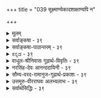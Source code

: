 +++
title = "039 सूक्ष्माण्येकादशाक्षाण्यपि न"

+++
<details><summary>मूलम्</summary>

सूक्ष्माण्येकादशाक्षाण्यपि न यदि कथं देहतो निष्क्रमादिश्चित्ताणुत्वे तु सर्वेन्द्रियसमुदयने धीक्रमोऽप्यस्तु मानम् ।  
वृत्त्याऽक्ष्यादेर्दवीयः प्रमितिजनकता वृत्तिराप्यायनार्थैः भूतैर्जातः प्रसर्पः श्रुतिमितमपि चानन्त्यमेषां स्वकार्यैः ॥ ३९ ॥
</details>

<details><summary>सर्वाङ्कषा - ३९</summary>

। 

इन्द्रियेषु वक्तव्यान् विशेषानाह - सूक्ष्माणीत्यादिना । एषामाहङ्कारिकत्वकथनेनैवानित्यत्वं सिद्धमेव । परिमाणजिज्ञासायाम् 'अणवश्च' (ब्र.सू. 2-4-6 ) इत्यादिसूत्रसिद्धत्वात् एकादशाक्षाण्यपि **सूक्ष्माणि** = एकादशेन्द्रियाण्यपि अणुपरिमाणानि । सिद्धान्ते परमाणूनामप्यनित्यत्वमवगन्तव्यम् । न **यदि** = सूक्ष्मत्वं यदि न स्यात्, तर्हि, देहतः निष्क्रमादिः कथम् **?** = शरीरात् जीवस्य उत्क्रमणसमये इन्द्रियाणामपि निष्क्रान्तिः कथं भवेत् ? यदीन्द्रियाणाम् अणुत्वं न स्यात्, तर्हि मध्यमपरिमाणवत्त्वम्, विभुत्वं वा वक्तव्यम् । विभुत्वे निष्क्रान्तिर्न स्यात् । मध्यमपरिणामत्वे सूत्रविरोधः । 'निष्क्रमादि' इत्यत्र आदिपदेन देहान्तरप्रवेशादिकमुच्यते । जीवेन साकमिन्द्रियाणां निष्क्रमणम् 'तमुत्क्रामन्तं प्राणोऽनूत्क्रामति प्राणमनूत्क्रामन्तं सर्वे प्राणा अनूत्क्रामन्ति' (बृ.6-4-2) 'शरीरं यदवाप्नोति यच्चाप्युत्क्रामतीश्वरः । गृहीत्वैतानि संयाति वायुर्गन्धानिवाशयात्' (गी. 15-8) इत्यादौ दृश्यते । प्रथमस्य प्राणशब्दस्य मुख्यप्राणः, द्वितीयस्येन्द्रियाणि चार्थः । चित्ताणुत्वे **तु** = मनसः अणुत्वविषये तु **सर्वेन्द्रियसमुदयने** = दीर्घशष्कुलीभक्षणादौ सर्वेषामपीन्द्रियाणां विषयसंबन्धे सत्यपि **धीक्रमोऽपि** = बुद्धेः क्रमेणोत्पत्तिरपि **मानम्** = प्रमाणम् अस्तु । 'युगपद्ज्ञानानुत्पत्तिर्मनसो लिङ्गम् ' ( न्या. सू. 1-1-16) इति गौतमसूत्रम् । जीवेन सहोत्क्रान्त्या मनसः अणुत्वं सिद्धमेव; अतः ‘वीक्रमोऽपि” इति अपिशब्दनिर्देशः । चित्तसंज्ञकस्यातिरिक्तान्तःकरणस्य पूर्वमेव (श्लो. 37 ) निरासात् मनसि चित्तशब्दप्रयोगः । इन्द्रियाणाम् अणुत्वे शरीर एवावस्थानात्, बहिर्गमनाद्यसंभवात् दूरस्थानां वस्तूनां कथं ग्रहणमित्यत्राह - वृत्त्येत्यादि । **अध्यादेः** = चक्षुरादीन्द्रियस्य **वृत्त्या** = व्यापारविशेषेण दवीयः प्रमिति- **जनकता** =दूरस्थवस्तुविषयकप्रमात्मकज्ञानजनकत्वं संगच्छते । वृर्त्तिर्नाम का? इत्यत्र - आप्यायनार्थैः भूतैः जातः प्रसर्पः वृत्तिः इत्युच्यते । इन्द्रियाणामणुत्वेऽपि श्रोत्रादीन्द्रियाणाम् आकाशप्रभृतीनि पञ्च भूतानि यथाक्रमम् आप्यायकानि इत्युच्यन्ते । आप्यायनं नाम तत्तदिन्द्रियैः तत्तत्कार्यजनने सहकारः, उपोद्बलनम्, पूरणं वा । एवञ्च इन्द्रियाणामणुत्वेऽपि तत्तत्सहकारिभूततेजः प्रभृतिभूतस्य प्रसरणवशात् चक्षुरादिकं दूरस्थमपि 



[[82]]

गृह्णाति । अतः नानुपपत्तिः। ननु इन्द्रियाणि प्रकृत्य 'सर्व एवानन्ताः' (बृ. 3-5-13 ) इति श्रुतिदर्शनात् कथंम् इन्द्रियाणामणुत्वमित्यत्राह - श्रुतीत्यादि । **श्रुतिमितम्** = उक्तश्रुतिप्रतिपादितमपि एषाम् **आनन्त्यम्** = अनन्तता **स्वकार्यैः** =तत्तदिन्द्रियकार्यैः मन्तव्यम् । विभुत्वे दोषस्योक्तत्वात्, इन्द्रियाणामसंख्यकार्यकारित्वात्, तत्प्रभावदृष्ट्या ‘अनन्ताः’ इत्युक्तम् । 'अणवश्च' इति सूत्रे 'यो हैताननन्तानुपास्तेऽनन्तं स लोकं जयति' (बृ. 3- 5-13) इत्यनन्तत्वस्योपासनार्थत्वश्रवणात् न तत् पारमार्थिकमिति भाषितत्वादेवमुक्तम् । ननु उपासनार्थत्वमात्रात् कथं तस्य पारमार्थिकत्वाभावः? सताप्युपासनसंभवात्, अन्यथा उपास्यत्वात् ब्रह्मणोऽप्यसत्त्वप्रसङ्गादिति चेत् सत्यम् । परन्तु 'स यो हैतानन्तवत उपास्तेऽन्तवन्तं स लोकं जयति अथ यो हैताननन्तानुपास्तेऽनन्तं स लोकं जयति' (बृ. 3-5-13) इत्यभिधानात् प्राणानामन्तवत्त्वेनोपासनेऽन्तुवल्लोकप्राप्तेः, अनन्तत्वेनोपासनेऽनन्तलोकप्राप्तेश्चाभिधानात्, धर्मद्वयस्य परस्परविरुद्धस्यैकत्रासंभवात्, नानया तत्स्वरूपनिर्णयसंभवः । किन्तु प्रकरणान्तरगतेन ‘तमुत्क्रामन्तम्' इत्यादिनैव । धर्मद्वयकथनं तूपासनार्थम् ॥ 

ननु श्रुतिर्वा कथं परस्परविरुद्धधर्मद्वयमेकस्मिन्नुपास्यं वदेदिति चेत्, अत एवात्रान्तवत्त्वमनन्तत्वं च न स्वरूपगतो धर्मः, किन्तु तेषां कार्यतारतम्यप्रयुक्तो धर्म इत्याहुर्भाष्यकाराः । दृश्यते किल लोके इन्द्रियशक्तितारतम्यं जनेषु । अतो धर्मद्वयमपि पुरुषभेदकृतादुपासनादुपपद्यत इति न कश्चन विरोधः । न चेन्द्रियाणां कार्यतारतम्यप्रयोजकं शक्तितारतम्यं तत्तज्जीवकर्मतारतम्याधीनमिति, अन्तवत्त्वेनानन्तत्वेन वोपासनया किं साधनीयमिति वाच्यम्; एतादृशोपासनानां पूर्वकर्मप्रायश्चित्तरूपत्वात् । न च कर्मफलस्यावश्यभोक्तव्यत्वश्रवणात्, एतादृशोपासनं किं कुर्यादिति वाच्यम्; तर्हि प्रायश्चित्तशास्त्रादीनाम्, आयुष्यहोमादीनाञ्चानर्थक्यप्रसङ्गात् । न च परमहितरूपं वेदाख्यं शास्त्रं कथमेतादृशसांसारिकफलोपायानुपदिशतीति वाच्यम्, परमहितरूपतयैवैषामुपदेशात् । नानाविधाधिकारिभिः व्याप्तेऽस्मिन् जगति तत्तदनुगुणपुरुषार्थसाधनमार्गाणामप्यवश्योपदेश्यत्वात् विश्ववाङ्मयेन वेदेन । श्येनादिकमप्यधिकारिविशेषे आवश्यकमित्यादेः वेदार्थसंग्रहे प्रदर्शनात् । ' त्रैगुण्यविषया वेदाः' (गी. 2-45) इति भगवद्वचनाच्च । अधिकं तु तत्तत्प्रकरणे । अतः एकादशेन्द्रियाण्यप्यणुपरिमाणानि ॥ ३९ ॥
</details>


<details><summary>सर्वाङ्कषा-पाठान्तरम् - ३९</summary>

इन्द्रियेषु वक्तव्यान्‌ विशेषानाह - सृक्ष्माणीत्यादिना । एषामाहङ्कारिकत्वकथनेनैवानित्यत्वं सिद्ध- मेव । परिमाणजिज्ञासायाम्‌ 'अणवश्च' (ब्र.सू.२-४-६) इत्यादिसूत्रसिद्धत्वात्‌ एकादशाक्षाण्यपि सूक्ष्माणि = एकादशेन्द्रियाण्यपि अणुपरिमाणानि । सिद्धान्ते परमाणूनामप्यनित्यत्वमवगन्तव्यम्‌ । न यदि = सूक्ष्मत्वं यदि न स्यात्‌, तर्हि, देहतः निष्क्रमादिः कथम्‌? = शरीरात्‌ जीवस्य उत्क्रमणसमये इन्द्रियाणामपि निष्क्रान्तः कथं भवेत्‌? यदीन्द्रियाणाम्‌ अणुत्वं न स्यात्‌, तर्हि मध्यमपरिमाणकत्त्वम्‌, विभुत्वं वा वक्तव्यम्‌ । विभुत्वे निष्क्रान्तिर्न स्यात्‌ । मध्यमपरिणामत्वे सूत्रविरोधः । 'निष्क्रमादि' इत्यत्र आदिपदेन देहान्तरप्रवेशादिकमुच्यते । जीवेन साकमिन्द्रियाणां निष्क्रमणम्‌ 'तमुत्क्रामन्तं प्राणोऽनूत्क्रामति प्राणमनूत्क्रामन्तं सर्वे प्राणा अनूत्क्रामन्ति' (बृ.६-४-२) 'शरीरं यदवाप्नोति यच्चाप्युत्क्रामतीश्वरः । गृहीत्वैतानि संयाति वायुर्गन्धानिवाशयात्‌ (गी.१५-८) इत्यादौ दृश्यते । प्रथमस्य प्राणशब्दस्य मुख्यप्राणः, द्वितीयस्येन्द्रियाणि चार्थः । चित्ताणुत्वे तु = मनसः अणुत्वविषये तु सर्वेन्द्रियसमुदयने = दीर्घशष्कुलीमक्षणादौ सर्वेषामपीन्द्रियाणां विषयसंबन्धे सत्यपि धीक्रमोऽपि = बुद्धेः क्रमेणोत्पत्तिरपि मानम्‌ = प्रमाणम्‌ अस्तु । 'युगपद्ज्ञानानुत्पत्तिर्मनसो लिङ्गम्‌' (न्या.सू.१-१-१६) इति गौतमसूत्रम्‌ । जीवेन सहोत्क्रान्त्या मनसः अणुत्वं सिद्धमेव; अतः 'धीक्रमोऽपि' इति अपिशब्दनिर्देशः । चित्तसंज्ञकस्यातिरिक्तान्तःकरणस्य पूर्वमेव (श्लो.३७) निरासात्‌ मनसि चित्तशब्दप्रयोगः । इन्द्रियाणाम्‌ अणुत्वे शरीर एवावस्थानात्‌, बहिर्गमनाद्यसंभवात्‌ दूरस्थानां वस्तूनां कथं ग्रहणमित्यत्राह - वृत्त्येत्यादि । अक्ष्यादेः = चक्षुरादीन्द्रियस्य वृत्त्या = व्यापारविशेषेण दवीयः प्रमितिजनकता = दूरस्थवस्तुविषयकप्रमात्मकज्ञानजनकत्वं संगच्छते । वृत्तिर्नाम का? इत्यत्र - आप्यायनार्थैः भूतैः जातः प्रसर्पः वृत्तिः इत्युच्यते । इन्द्रियाणामणुत्वेऽपि श्रोत्रादीन्द्रियाणाम् आकाशप्रभृतीनि पञ्च भूतानि यथाक्रमम्‌ आप्यायकानि इत्युच्यन्ते । आप्यायनं नाम तत्तदिन्द्रियैः तत्तत्कार्यजनने सहकारः, उपोद्बलनम्‌, पूरणं वा । एवञ्च इन्द्रियाणामणुत्वेऽपि तत्तत्सहकारिभूततेजःप्रभृतिभूतस्य प्रसरणवशात्‌ चक्षुरादिकं दूरस्थमपि गृह्णाति । अतः नानुपपत्तिः । ननु इन्द्रियाणि प्रकृत्य 'सर्व एवानन्ताः' (बृ. ३-५-१३) इति श्रुतिदर्शनात्‌ कथम्‌ इन्द्रियाणामणुत्वमित्यत्राह - श्रुतीत्यादि । श्रुतिमितम्‌ = उक्तश्रुतिप्रतिपादितमपि एषाम्‌ आनन्त्यम्‌ = अनन्तता स्वकार्यैः = तत्तदिन्द्रियकार्यैः मन्तव्यम्‌ । विभुत्वे दोषस्योक्तत्वात्‌, इन्द्रियाणामसंख्यकार्यकारित्वात्‌, तत्प्रभावदृष्ट्या 'अनन्ताः' इत्युक्तम्‌ । 'अणवश्च' इति सूत्रे 'यो हैताननन्तानुपास्तेऽनन्तं सः लोकं जयति' (बृ. ३-५-१३) इत्यनन्तत्वस्योपासनार्थत्वश्रवणात्‌ न तत्‌ पारमार्थिकमिति भाषितत्वादेवक्तम्‌ । ननु उपासनार्थत्वमात्रात्‌ कथं तस्य पारमार्थिकत्वाभावः? सताप्युपासनसंभवात्‌, अन्यथा उपास्यत्वात्‌ ब्रह्मणोऽप्यसत्त्वप्रसङ्गादिति चेत्‌ सत्यम्‌ । परन्तु 'स यो हैतानन्तवत उपास्तेऽन्तवन्तं स लोकं जयति अथ यो हैताननन्तानुपास्तेऽनन्तं स लोकं जयति' (बृ.३-५-१३) इत्यभिधानात्‌, प्राणानामन्तवत्त्वेनोपासनेऽन्तवल्लोकप्राप्तेः, अनन्तत्वेनोपसनेऽनन्तलोकप्राप्तेश्चाभिधानात्‌, धर्मद्वयस्य परस्परविरुद्धस्यैकत्रासंभवात्‌, नानया तत्स्वरूपनिर्णयसंभवः । किन्तु प्रकरणान्तरगतेन 'तमुत्क्रामन्तम्‌' इत्यादिनैव । धर्मद्वयकथनं तूपासनार्थम्‌ ॥   
ननु श्रुतिर्वा कथं परस्परविरुद्धधर्मद्वयमेकस्मिन्नुपास्यं वदेदिति चेत्‌, अत एवात्रान्तवत्त्वमनन्तत्वं च न स्वरूपगतो धर्मः, किन्तु तेषां कार्यतारतम्यप्रयुक्तो धर्म इत्याहुर्भाष्यकाराः । दृश्यते किल लोके इन्द्रियशक्तितारतम्यं जनेषु । अतो धर्मद्वयमपि पुरुषभेदकृतादुपासनादुपपद्यत इति न कश्चन विरोधः । न चेन्द्रियाणां कार्यतारतम्यप्रयोजकं शक्तितारतम्यं तत्तज्जीवकर्मतारतम्याधीनमिति, अन्तवत्त्वेनानन्तत्वेन वोपासनया किं साधनीयमिति वाच्यम्‌; एतादृशोपासनानां पूर्वकर्मप्रायश्चित्तरूपत्वात्‌ । न च कर्मफ़लस्यावश्यभोक्तव्यत्वश्रवणात्‌, एतादृशोपासनं किं कुर्यादिति वाच्यम्‌; तर्हि प्रायश्चित्तशास्त्रादीनाम्‌, आयुष्यहोमादीनाञ्चानर्थक्यप्रसङ्गात्‌ । न च परमहितरूपं वेदाख्यं शास्त्रं कथमेतादृशसांसारिकफलोपायानुपदिशतीति वाच्यम्‌, परमहितरूपतयैवैषामुपदेशात्‌ । नानाविधाधिकारिभिः व्याप्तेऽस्मिन्‌ जगति तत्तदनुगुणपुरुषार्थसाधनमार्गाणामप्यवश्योपदेश्यत्वात्‌ विश्ववाङ्मयेन वेदेन । श्येनादिकमप्यधिकारिविशेषे आवश्यकमित्यादेः वेदार्थसंग्रहे प्रदर्शनात्‌ । 'त्रैगुण्यविषया वेदाः' (गी.२-४५) इति भगवद्वचनाच्च । अधिकं तु तत्तत्प्रकरणे । अतः एकादशेन्द्रियाण्यप्यणुपरिमाणानि ॥ ३९ ॥
</details>


<details><summary>ಕನ್ನಡ - ३९</summary>

इन्द्रियगळ परिमाणवन्नु हेळुत्तारॆ . एकादशाक्षाण्यपि सूक्ष्माणि ११ इन्द्रियगळू अणुपरिमाणगळु. न यदि देहतः निम्ममादिः कथं ? इल्लदिद्दरॆ, मध्यमपरिमाण अथवा विभु परिमाणवुळ्ळद्दादरॆ मरण कालदल्लि ई शरीरदिन्द जीवात्मान जॊतॆयल्लि अवु हॊरडलु हेगॆ साध्य ?

मध्यमपरिमाणवादरॆ शरीरद जॊतॆयल्लि नाशवाग बेकागुत्तदॆ. विभुपरिमाणवादरॆ अवक्कॆ क्रियॆ इल्लवाद्दरिन्द हॊरडुवन्तॆये इल्ल . चित्ताणुत्ते तु सर्वॆयसमुदयने क्रमोऽ पि मानं अस्तु - मनस्सु अणु ऎन्नुवुदरल्लन्तु ऎल्ला इन्द्रियगळिगू

\-

श्लोक 40]

ऽ

वृत्ता कादेर्दवीयःप्रमितिजनकता वृत्तिराप्यायनार्थॆ भूतैर्जातः प्रसर्पः श्रुतिमितमपि चानमेषां स्वकार्यॆ

[ऎल्ल इन्द्रियगळू प्राप्य कारिगळे]

-40-

53

8

प्राप्य ग्राहियत्यादिमतमितरवत्पाप्तिरुक्त प्रकारा

वृत्तिं दृष्टर्न रु विरळपटनयादष्टु काचादिरच्छ- । विषयगळिगू सम्बन्धविद्दरू क्रमवागिये बुद्धि हुट्टुवुदू सह प्रमाणवागि आगलु शक्य.

चक्षुरादि ५ इन्द्रियगळिगू रूपादि आया विषयगळिगू ऒन्दे कालदल्लि सम्बन्धविद्दरू ऒन्दे समयदल्लि ऎल्लवू गृहीतवागदॆ क्रम वागिये गृहीतवागुत्तवॆ ऎम्बुदु अनुभव . मनस्सु अणुवागिरुवुद रिन्द ऒन्दे समयदल्लि ऎल्ला इन्द्रियगळॊन्दिगू सम्बन्धविल्लदिरुवुदे इदक्कॆ कारण . आद्दरिन्द मनस्सु अणु.

इन्द्रियगळु अणुवादरॆ अवु शरीरदिन्द बहळ दूरदल्लिरुव वस्तुगळन्नु ग्रहिसुव बगॆ एनु ? ऎन्दरॆ – नृत्या अक्षादेः दवीय 8 प्रमितिजनकता आया इन्द्रियगळु क्रियाविशेषदिन्द दूरदल्लिरुव वस्तुविषयकवागि यथावत्ताद ज्ञानवन्नु हुट्टिसलु शक्य. आप्याय नार्थॆ 8 भत्यॆ 8 जातः प्रसर्प : वृत्ति अवुगळिगॆ सहायकवागि

रुव आया भूतगळिन्द उण्टाद प्रसरणवे वृत्ति ऎनिसुत्तदॆ. एषां आनं श्रुतिमितमपि स्वकार्य

\-

ई इन्द्रियगळिगॆ 'सर्व एवाननाः ' इत्यादि श्रुतिगळिन्द तिळिदु बरुव विभुत्व आ इन्द्रियगळ कार्यद व्याप्ति अपारवागिरुवदरिन्द ऎन्दु तिळियुवुदु ॥३९ ॥
</details>


<details><summary>वाधूल-श्रीनिवासः गूढार्थ-विवृतिः - ३९</summary>

सूक्ष्माणीति । 'भूतैर्जातः प्रसर्पः' इत्यत्र भूतकर्तृके प्रसर्पे स्वरसतः प्रतीयमानेऽपि भूतप्रसर्पस्येन्द्रियवृत्तित्वशङ्कानौचित्यादाह - भूतैःसहेति । कारवविभक्तेरुपपदविभक्तिदौर्बस्यागत्, अध्याहारानौचित्याच्चान्यथा व्याचष्टे - चारैः पश्यन्तीतिवद्वेति । इन्द्रियाणामविभुवे भाष्यसम्मतिमाह - यथोक्तमिति । 'मनष्षष्ठानीन्द्रियाणि' इत्यागमानुसारेण ज्ञानेन्द्रियाणामेव जीवेन सह देहात् उत्क्रमणम्, देहान्तरप्राप्तिश्च; समष्टिसृष्टिश्च तेषामेव । सर्वे (कर्मे?)न्द्रियाणां तु तत्तच्छरीरेषु तत्तदुत्पत्तावुत्पत्तिः, तद्विनाशे विनाशश्चेति केचिद् वदन्ति, तान् प्रत्याह - अत्र सर्व इति ॥ ३९ ॥
</details>


<details><summary>नरसिंह-देवः आनन्ददायिनी - ३९</summary>

प्रसङ्गसंगतिं दर्शयति - यदेतेष्विति । इन्द्रियोत्पत्तीति - मनसोऽऽपीन्द्रियत्वादिति भावः । इदमुपलक्षणं - 'एतस्माज्जायते प्राणो मनस्सर्वेन्द्रियाणि च' इति विशेषवचनात् । प्रकृत्येकदेशेति - अहङ्कारस्य प्रकृत्येकदेशतया तत्परिणामस्या(णामनसो)प्येकदेशत्वनियमादिति भावः । विशिष्य दूषणानि वक्तुम(क्तुंतदुक्ता)नुमानान्यनुभाषते - यत्त्वित्यादिना । स्पर्शरहितद्रव्यत्वादित्युक्तौ आद्यक्षणवर्तिघटादौ व्यभिचारः; तद्वारणाय सर्वदेति । यत्किञ्चिद्राहित्यवति परमाणौ व्यभिचारवारणाय स्पर्शेति । गुणे व्यभिचारवारणाय द्रव्यत्वादिति । ज्ञानासमवायीति - परमण्वादौ व्यभिचारवारणाय ज्ञानेति । असिद्धिशङ्कावारणाय संयोगेति । विषयव्यभिचारवारणाय असमवायीति । नित्यत्वं च परमाणौद्रव्यानारम्भकद्रव्यत्वं च घटादौ; नित्यत्वे सति द्रव्यानारम्भकत्वं च जात्यादौ व्यभिचारीति विशेषणानि । आदिशब्देन सर्वदा विशेषगुणशून्यद्रव्यत्वादिकं(विवक्षितम्) द्रष्टव्यम् । सर्वेषामनुमानानामात्मनि व्यभिचार इत्याह - तदेतत्सर्वमिति । द्वितीयस्य स्वरूपासिद्धिरपीत्याह - ज्ञानेति । तत्र हेतुमाह -ज्ञाननित्यत्वस्येति । तृतीयस्यापि विशेषणासिद्ध्या स्वरूपासिद्धिमाह - नित्यत्वे सतीति । तच्चास्माकमिति - तथा च तत्र व्यभिचार इति भावः । आदिशब्दोपात्तमनुमानमनुवदति - यदपीति । सर्वदेति - आद्यक्षणे व्यभिचारवारणाय सर्वदेति । असिद्धत्ववारणाय - विशेषेति । गुणादौ व्यभिचारवारणाय द्रव्यत्वादितीति विशेषणप्रयोजनं द्रष्टव्यम् । दूरस्थेति - अविभुत्वे संबन्धाभावात् स्मरणं न स्यादिति तर्कबाध इति भावः । यद्यपि शाब्दानुमित्यादिवत् संबन्धो नापेक्ष्यः; तथाऽप्यभ्युपगम्याप्याह - (नेति) अनभवेति । तदेवाह - अन्यदपीति । अणुत्वपक्षेऽपि आत्मनोऽण्यणुत्वात् तद्गतानुभवसंस्कारयोरपि देशान्तरस्थेन संबन्धाभावात्तत्संबन्धानुपपत्तेः पूर्वदोषतादवस्थ्यमित्यादिदूषणं परिहर्तव्यमित्यर्थः । परिहारस्तु विभुत्वपक्षेऽप्यतीतादिस्मरणवदिदमुपपन्नमिति । मनसो विभुत्वे सूत्रविरोधमप्याह - तदिहेति । प्रमाणमाहेति । अविभूनीन्द्रियाणि क्रियावत्त्वात् संमतवदित्यनुमानं प्रमाणमित्यर्थः । नचासिद्धिः निष्क्रमणादिमत्त्वश्रवणादिति भावः । सर्वत्र कार्योपलब्ध्यनुपपत्तिश्चन विपक्षदण्ड इत्याह - सर्वत्र कार्योपलब्धेरिति । देवतिर्यङ्मनुष्यस्थावरे(वरशरीरे)षु एकस्यात्मनो मनसो विभुत्वाभावेऽप्युप्यु(पि चक्षुरादिवदु)पपत्ते(त्ति)रित्यर्थः । ननु सौभर्यादिशरीरेषु युगदत्कार्यं दृश्यते; द्वित्रिच्छि(भि)न्नगोधाशरीरेषु चलनं दृश्यते; तत् मनोणुत्वेनुपपन्नमिति चेत्; मैवम्; मनसो विभुत्वाभावेऽपि चक्षुरादिवदु(रादेरिव सौभरीशरीरेषू)पपत्तिः । द्वित्रिच्छि(भि)न्नगोधाशरीरेषु च मनोवैभवेऽपि क्षणान्तरे चलनाभावात् चलने प्राणसम्बन्धोऽप्यपेक्ष्यः । तथा च अणुत्वपक्षेऽपि स एवास्तु! सर्वाङ्गीणसुखे च तत्तन्निमित्तविशेषः(षसंयोगः) प्रयोजक इति (व्यक्तमिति) भावः । इन्द्रियसञ्चारे प्रमाणमाह - तमुत्क्रामन्तमिति । 'तमुत्क्रामन्तं प्राणोऽनूत्क्रामति । प्राणमनूत्क्रामन्तं सर्वे प्राणा अनूत्क्रामन्ति' इत्यादिश्रुतिः -  
शरीरं यदवाप्नोति यच्चाप्युत्क्रामतीश्वरः ।  
गृहीत्वैतानि संयाति वायुर्गन्धानिवाशयात् ॥  
इति स्मृतिः । सर्वोपकरणाधिष्ठातृत्वाज्जीवोऽत्रेश्वरः । ननु 'अणवश्च' इति, सूत्रस्वारस्यात् मध्यमपरिमाण(त्वे)साधकाभावादणुत्वमित्यत्राह - तथा सतीति । ननु अधिष्ठानस्यानेकत्वे चक्षुश्श्रोत्रयोरप्यनेकत्वमस्त्वित्यत्राह - स्पर्शनरसनयोश्चेति । जविवदणुत्वा(मध्यमपीरमाणान)ङ्गीकारे गौरवदोषं चाह - सिद्धेऽपीति । अणुत्वपक्षे दूरस्थूवस्तु(दूरस्थद्रव्यशब्द) ग्रहार्थं व्यापिस्पर्शरसग्रहार्थं च संकोचविकासादिरूप(सार्ह) वृत्तिसाधकानामिन्द्रियाणां प्रचयः संघातो वा वाच्यः; तथा च अणुरूपेन्द्रियाणि तेषामणूनां विकासासंभवाद्विकासवृत्तिमद्द्रव्यं च किञ्चित् संघीभावार्थं (संघीभूतं) चक्षुरादीनामेकस्मिन्नेव शरीरे बाहुल्यं च कल्प्यमिति गौरवम् । (इन्द्रियाणां)मध्यमपरिमाणत्वे(तु)तेषामेव तादृशवृत्तिविशेषोऽङ्गीकर्तुं शक्य इति(विशेषार्हत्वात्)लाघवमिति भावः । अन्यथा - परमाणुत्वाङ्गीकारे । मनसस्त्विति - अपिशब्देन इन्द्रियत्वसाधर्म्येण मध्यमपरि-माण(त्वमेव)त्वं अणुत्वे च बाधकाभावमात्रं न साधकमिति(त्यस्वरसः) - सूच्यते । परोक्तमिति । इन्द्रियाणामनुमेयत्वं नास्तीत्युक्तमेव; तथाऽप्यनुकूलत्वान्मनोनुमानं न दूषितमिति भावः । ननु (धी) क्रमासिद्धेः कथं तन्मानम्? इत्यत्राह - अयं भाव इति । दीर्घेति -दीर्घशष्कुलीरसगन्धरूपादिधियः क्रमवत्यः (एकदा)स्वस्वविषयसन्निहिततत्तदिन्द्रिय(यान्तर)कालोत्पत्तिकज्ञानत्वात् तादृशेन्द्रियकालिकव्यासङ्गदशोत्पन्नक्रमिकधीवदिति केचिदाहुः । अन्ये तु (केचित्तु)उक्तधियो न युगपदुत्पत्तिमत्यः धीत्वात् इद्रियजन्य(धी)त्वाद्वा संमतवत् इति वदन्ति । परे तु रूपधीर्न रसकालसमुत्पन्ना रूपधीत्वात् संमतवदिति प्रत्येकमेवानुमानमित्याहुः । ननु च अदृष्टक्रमादेव धीक्रमोपपत्तौ न क्रमभाविकारणापेक्षेत्यत्राह - न चादृष्टेति । दृष्टसंपत्तावदृष्टविलम्बेन कार्यविलम्बाभावात्; अन्यथा सहकारिमात्रस्य दृष्टकारणमात्रस्य वा विलोपप्रसङ्गादिति भावः । नन्वस्तु; मनसस्तावताऽणुत्वं कथम्? इत्यत्राह - तदिहेति । नन्वस्तु मनसो मध्यमपरिमाणत्वम्? इत्याशङ्क्य किं देहपरिमाणत्वेन मध्यमपरिमाणत्वं उत ततोऽपि न्यूनपरिमाणत्वेन? इति विकल्पमभिप्रेत्य क्रमेण दूषयति - एवं देहपरिमाणत्वेऽपीत्यादिना । विभुत्वेऽपि धीक्रमं शङ्कते - विभुनोऽपि मनस इति । तस्य - शरीरावयवस्य । साधीय इति -यदि इद्रियैस्संबन्धार्थं मनोऽवच्छेदकोऽवयवोऽवयवान्तरदेशं गच्छति तदा पूर्वावयवसंयोगनाशाच्छरीरनाशस्स्यात् । इन्द्रियाणामेव यदि तद्देशप्राप्तिः विषयसंबन्धो न स्यात् । यदि तावदिन्द्रियदेशव्याप्यवयवः; तदा शरीरमेव स्यात् । यदि समवायिकारणभिन्नमवयवान्तरं; तर्हि तस्यैव मनस्त्वोपपत्तौ ततोऽतिरिक्तविभुकल्पनं व्यर्थमित्यर्थः । प्रागुक्तेति -युगपत्ज्ञानोत्पत्तिप्रसङ्गः । 'युगपत्ज्ञानानुत्पत्तिर्लिङ्गम्' इति व्यतिरेकमुखेनोक्तत्वादित्यर्थः । गौरवं चेति - शरीरावयवविशेषाणामावश्यकत्वात् तैरेव मनःकार्यसिद्धौ तत्कल्पनं गौरवमित्यर्थः । भूतैस्सहेति - इन्द्रियस्य भूतैस्सहितस्य यो विसर्पो-विकारः स वृत्तिरित्यर्थः । अन्ये तु - आप्यायकभूतानां यो विसर्पः स वृत्तिरित्याहुः । अस्मिन् पक्षे चारैः पश्यन्तीति सुसंगतम् । ननु इन्द्रियाणां परमाणुत्वेऽपि भवदुक्ताप्यायनभूतद्वारा प्रागुक्तं सर्वमुपपन्नमिति किमर्थं मध्यमपरिमाणत्वमभ्युपगम्यत इति चेत्; सत्यम्; इन्द्रियाणां कार्यत्वात् कार्यस्य मध्यमपरिमाणत्वनियमादिति भावः । तथापीति - परिणामद्वारा प्राप्तिः । वृत्तिर्हि विकारविशेषः; स च इन्द्रियव्याप्तिरेवेति भावः । ननु आगमिकव्यवहारस्वारस्यबाधाभावादित्यनेन रश्मिद्वारैव हैतुकवत् प्राप्तिस्सूच्यते । अत एव न्यायसिद्धाञ्जने 'दूरस्थग्रहणे तु चाक्षुषमहः - प्रसरात् संबन्धसिद्धिः । तच्च करणपादद्वितीयाधिकरणे प्रपञ्चितम् । प्रतिबिम्बग्रहणे तु स्वच्छद्रव्यप्रतिहतस्य नयनमहसः प्रतिप्रसरादि (मूलत्वं)भ्रान्त्यधिकरणे पूर्वपक्षेऽभिहितम्' इत्यादिना नयनरश्मि(गमना)प्रसरादिकमुक्तम्; तत्कथं भाष्यानुमतम्? इत्यत्राह - नयनरश्मीति । 'त एते सर्व एव समाः सर्वेऽनन्ताः' इति श्रुतेः 'अथ यो ह वैताननन्तानुपास्ते' इत्युपासनोपक्रमात् उपास्यप्राणविशेषणभूतकार्यबाहुल्यपरत्वमित्याह - यथोक्तं भाष्य इति । 'अणवश्च' इति सूत्रभाष्य इत्यर्थः । अत्र 'सर्वे प्राणा अनूत्क्रामन्ति' इति श्रुतेस्संकोचकाभावादिति - ननु कर्मेन्द्रियाणां शरीरेण सहोत्पत्तिविनाशौ; न पुनस्तेषां जीवेन स(तेनैव स)हि गमनम्; तथाच कथं न संकोचः? अन्यथा सारे 'हस्तादयोऽपीन्द्रियाणि जीवे देहान्तरव(न्तराव)(ऽन्तर) स्थिते उपकारकत्वाविशेषात्' इति वचनं विरुध्येत; देहान्तरवस्थितस्य जविस्योपकारकाणि न तु सहागतानीति प्रतीतेः । तथा भाष्येऽपि 'न सप्तैवेन्द्रियाणि; अपि त्वेकादश; हस्तादीनामपि शरीरेऽवस्थिते जीवे तस्य भोगोपकरणत्वादिति' अत्रापि सहागमानाप्रतीतेर्विरोधः । तथा दीपे व्यक्तमेवोक्तम् - 'श्रोत्रादीनि जीवेन शरीरान्तरगमनेऽपि गच्छन्ति; वाग्घस्तादीनि कर्मेन्द्रियाणि तु स्थिते शरीरे तेनैव सहोत्पत्तिविनाशयोगीन्युपकारकाणि' इति; तथा च दपिविरोधश्चेति चेत्; अत्राहुः - नैव विरोधः 'प्राणगतेश्च' इति सूत्रे 'सर्वे प्राणा अनूत्कामन्ति' इत्युदाहृतत्वात् । 'सप्तगतेः' इत्यधिकरणे च 'यानि त्वितराणि विषयाणां ग्राहकत्वेन तेषामौपचारिकः प्राणत्वव्यपदेशः' इति पूर्वपक्षं कृत्वा 'हस्तादयस्तु स्थितेऽतो नैवम्' इति तेषामपि प्राणत्वसमर्थनात् प्राणत्वभिन्द्रियत्वं 'प्राणगतेश्च' इत्यस्यैव समनन्तरे 'अग्न्यादिगतिश्रुतेरिति चेन्न भाक्तत्वात्' इति सूत्रे भाष्यम् - 'यत्रास्य पुरुषस्य मृतस्याग्निं वागप्येति वाचं प्राणः चक्षुरादित्यं इत्यादिना प्राणानां जीवमरणकाले अग्र्यादिष्वप्ययश्रवणात् न तेषां जीवेन सह गमनमिति गतिश्रुतिरन्यथा नेयेति चेन्न; भाक्तत्वादग्न्यादिष्वप्ययश्रवणस्य' इत्यादिकम् । अतः कर्मेन्द्रियस्य वाचोऽत्र गतिरभ्युपेतेति तदन्येषामपि सममेव । तथा सारेऽप्युक्तम् - 'सप्तानां गतिश्रवणं विशेषणं च तेषां प्राधान्यात्' इति । दीपेऽपि 'सप्तानामेव गतिश्रवणं योगकाले विशेषणं च ज्ञानेन्द्रियाणां मनसः तत्प्रवृत्तिरूपबुद्धेश्च प्राधान्यात् इत्यादि । न च आहङ्कारिकेन्द्रियवादिनः प्रतिशरीरमिन्द्रियोत्पत्तिलयावुपपद्येते; पाण्याद्यधिष्ठानानि त्वनिन्द्रियाणीति तदुत्पत्तिलयोपपत्तिः । कथं तर्हि श्रोत्रादीनीत्यादेर्निर्वाहः इत्थम् - परमतवत् प्रतिशरीरमुत्पत्तिविनाशाभ्युपगमेऽपि तेषामिन्द्रियत्वं सिध्यतीति' हस्तादयस्तु स्थितेऽतो नैवम्' इति सूत्रस्य योजनान्तराभिप्रायेणैवमुक्तम् । अत एकादशेन्द्रियाण्यपि शरीरान्तरेष्वप्यनुवर्तन्त इति भाष्यकाराभिप्रायं प्रतीम इति । अन्ये तु - उत्क्रमणशब्दस्य क्रियया पूर्वूदेशविभागपूर्वकदेशान्तरसंयोगपरस्य विभुत्वपक्षे देशान्तरसंयोगमात्रे संकोचो वाच्यः; तत्र मानं नास्तीत्यर्थः । न चानन्त्यश्रुतिरेव मानम्; आनन्त्यश्रुतेः कालपरिच्छेदाभावस्य उत्पत्तिश्रुतिबाधेन देशपरिच्छेदाभावपरतया संकोचस्यावश्यकत्वात् अनन्तशब्दस्य बहुव्रीहिसमासत्वेन लक्षणयान्यपरत्वस्य स्वतः प्राप्तत्वात् । वाक्यत्वाच्च उत्क्रान्तिश्रुतेर्जघन्यत्वात् न तत्र तद्विरुद्धार्थप्रतिपादनसामर्थ्यमिति न संकोच इत्याहुः । मनष्षष्ठानीति - इन्द्रियाणामेव गतागतश्रवणात् कर्मेन्द्रियाणामिन्द्रियत्वाभावशङ्केत्याहुः । अन्ये तु उत्क्रान्तिप्रकरणे 'मनष्षष्ठानि' इति ज्ञानेन्द्रियाणामेवोक्तेः कर्मेन्द्रियेषु प्रतिशरीरमुत्पत्त्यादिशङ्कां परिहरति - मनष्षष्ठानीति । व्यष्टिसमष्टीति - तत्वोत्पत्तिकाल एव सर्वेषां संघीभूयावस्थितिर्व्यष्टिः । तत्तच्छरीरेषु पृथगवस्थानं समष्टिः । इदमुपलक्षणम् - सौगतकल्पितं स्त्रीन्द्रियपुरुषेन्द्रियादिवि(भ)भाजनं मानाभावान्निरस्तम् । अन्यैर्मनस्तैजसत्वं राजसाहङ्कारजन्यत्वं कर्मेन्द्रियत्वमित्यादि क(ज)ल्पिततमपि मानाभावान्निरस्तम् । तानीन्द्रियाणि प्रतिनियतानि, आमोक्षं आसृष्टेः परकायप्रवेशेऽपि तैस्सह प्रविशति; मृतशरीरप्रवेशे तथा दर्शनात् 'गृहीत्वैतानि संयाति' इति स्मृतेरन्यदीयकरणस्यान्योपभोगकरणत्वायोगाच्च जीवच्छरीरेऽपि तैस्सह प्रवेश इति । अन्ये तु -प्रकृष्टादृष्टवशादन्यदीयभोगायतनस्यान्यदीयभोगायतनत्ववदन्योपकरणत्वं संभवतीति जीवच्छरीरे तैर्विनाऽपि प्रवेश इति वदन्ति । इन्द्रियेषु प्राकृताप्राकृतीवभागान् केचिदाचार्या आहुः । अपरे तु - नित्यमुक्तादिज्ञानस्य करणाधीनत्वाभावात् प्रयोजनशून्याऽप्राकृतेन्द्रियकॢप्तिः । 'कप्यासं पुण्डरीकमेवमक्षिणी' इत्यादिव्यपदेशस्तु संस्थानमात्राभिप्राय इत्याहुः ॥ ३९ ॥  
इन्द्रियाणां सूक्ष्मत्वम्
</details>



<details><summary>सौम्य-वरद-रामानुज-गूढार्थ-प्रकाशः - ३९</summary>

यत्तु इति । परमाणुषु रूपादौ च व्यभिचारवारणायाह - स्पर्शरहितद्रव्यत्वादिति । प्रथमक्षणे स्पर्शरहितघटादौ व्यभिचारादाह सर्वदेति । घटादौ व्यभिचारादाह ज्ञानासमवायीति । शरीरतदवयवयोर्व्यभिचारादाह - संयोगेति । शरीरतदवयवनिरूपितसंयोग इत्यर्थः । न च  
प्राणात्मसंयोगस्यापि ज्ञानासमवायिकारणत्वेन तद्वति प्राणे व्यभिचार इति वाच्यम् । अतिप्रसङ्गभिया शरीरसहितात्मना प्राणस्य संयोगो वाच्य इति आवश्यकत्वात् शरीरप्राणसंयोगेनैवान्यथासिद्धेः आत्मप्राणसंयोगस्याकारणत्वात् । अन्त्यावयविषु परमाणुषु नित्यगुणेषु क्रमात् व्यभिचारवारणाय नित्यत्वे सतीत्यादिहेतुविशेषणानि । न शोभत इति । आत्मन्येव व्यभिचारादिति भावः । असिद्धमिति । ननु ज्ञानस्य नित्यत्वेऽपि तद्विकासस्य जन्यत्वेन असमावायिकारणमपेक्षमिति चेन्न - तद्विकासं प्रति धर्मभूतज्ञानस्यैव समवायिकारणत्वेन तत्त्प्रत्यासत्त्यभावेन आत्ममनस्संयोगस्यासमवायिकारणत्वासम्भवात् । न च कारणैकार्थप्रत्यासत्त्या तस्यासमवायिकारणत्वं सम्भवतीति वाच्यम् । तथापि हेतोरात्मनि व्यभिचारस्य दुष्परिहरत्वादिति भावः । ननु भवन्मते तत्र नित्यत्वानङ्गीकारात् कथं व्यभिचार इति चेन्न - अस्मन्मतेऽन्त्यावयव्यनङ्गीकारात् तत्र व्यभिचारवारणाय नित्यत्वविशेषणस्यानुपादेयत्वात् । ननु भवन्मतेऽणुपु, अस्मन्मतेऽन्त्यावयविषु च व्यभिचारवारणार्थं नित्यत्वविशेषणमिति चेत् - तथाप्यस्मन्मतेन मूलप्रकृतौ व्यभिचारात् । अणुष्वात्मस्वेव पूर्वोक्तव्यभिचारस्य दुष्परिहरत्वाच्च । विशेषगुणसम्मतेरिति । विशेषगुणत्वं नाम द्रव्यविभाजकोपाध्यन्यतमावच्छिन्नस्य यस्य कस्यापि तदितरेभ्यो गुणत्वावान्तरजातिविशेषावच्छेदेन व्यावर्तकत्वम् । अत्र केचित् - रूपसादयो गुणाः भास्वरत्वमधुरत्वाद्यवान्तरजात्युपधानेन स्वाश्रयमितरेभ्यो व्यवच्छिन्दन्ति । सत्त्वादयश्च गुणत्वावान्तरजात्युपहिताः स्वाश्रयं त्रिगुणद्रव्यमितरेभ्यो व्यवच्छिन्दन्तीति विशेषगुणा इति । ननु इदानीं देशान्तरस्थपदार्थे मे मनः सक्तमित्यनुभवव्यवहाराभ्यां विभुत्वं कल्प्यमित्याशङ्क्य, तत्रापि प्रीत्यादिप्रत्यासत्त्या तयोरन्यथासिद्धिः, अन्यथा इदानीं एतद्व्यतिरिक्तेषु न मे मनः सक्तमित्यनुभवव्यवहाराभ्यां विभुत्वकल्पनानापत्तिरित्यभिप्रेत्याह - एवमन्यदपीति । निरूप्यमिति शेषः । शङ्कते - न चेति । श्रोत्रादीनामिति । आदिशब्देन चक्षुर्घ्राणयोर्ग्रहणम् । तेषां दूरसमीपवर्त्यनेकविषयग्रहणात् तत्सम्बन्धावश्यम्भावेन तद्विषयाधिष्ठानवर्तित्वमित्यर्थः । परिहरति - सिद्धेऽपीति । विकासशक्त्या यो वृत्तिविशेषः = परिणामविशेषः तद्द्वारेत्यर्थः । सङ्कोच हति । अङ्गीकार्य इति शेषः । धीक्रमोऽनुमेय इति । अव्यासक्तस्य युगपत् प्रत्येकं श्रोत्रादिलौकिकसन्निकर्षवन्तः शब्दादयः तदीयक्रमिकसाक्षात्कारजननसमर्थसन्निकर्षविषयत्वात् (र्षवन्तः?) व्यासक्तेन क्रमेण गृह्यमाणशब्दादिवत् । न च सन्निकर्षस्य शब्दादिषु एकैकमात्रचक्षुरादिगोचरसाक्षात्कारजनकत्वमरिवद्धम्, तावद्गोचरसमूहालम्बनसम्भवादिति वाच्यम्; श्रोत्रादिसन्निकर्षस्य रूपादिसाक्षात्कारजनकत्वकल्पनेऽतिप्रसङ्गात् । ननु यथा चक्षुषा घटसन्निकर्षे घटमात्रज्ञानम्, पटसन्निकर्षे पटमात्रज्ञानम्, उभयसन्निकर्षे उभयगोचरमेकं ज्ञानं जन्यते, तथा शब्दादिनामिन्द्रियैरेकैकमात्रसन्निकर्षेण एकैकमात्रगोचरज्ञानजननेऽपि तावत्सन्निकर्षसमाजे तावद्गोचरं समूहालम्बनमस्त्विति चेन्न - एकैकेन्द्रियसन्निकृष्टेषु तद्योग्येषु अनेकगोचरसमूहालम्बनसम्भवेऽपि अनेकेन्द्रियसन्निकृष्टे अनेकेषु तत्तदिन्द्रियायोग्यविषयत्वेन समूहालम्बनस्यासम्भवात् । अन्यथा - अयोग्यकारणवशेन अयोग्यकार्यजनने घटपटाद्युत्पादकानेकसामग्रीसमाजे घटपटाद्यात्मकमेकं कार्यं स्यात् । प्रत्यक्षानुमानागमसमाजे साक्षात्काराद्यात्मकमेकं ज्ञानं स्यात् । ननु यथादर्शनं फलबलेन कार्यकारणभावो वाच्यः, तथा च घटपटाद्यात्मकस्य साक्षात्काराद्यात्मकस्य च कार्यानुपलंभात् तत्तत्सामग्रीसमाजस्य तादृशकार्यजनकत्वं नास्तीति चेत् - तर्हि श्रौत्रचाक्षुषाद्यात्मकैकज्ञानस्यानुपलम्भात् तादृशसमूहालम्बनजनकत्वं  
इन्द्रियसन्निकर्षसमाजस्य नास्तीति मन्तव्यम् । न च समूहालम्बनासम्भवेऽपि सामग्रीसमाजात् एकदा शब्दादिगोचरानेकज्ञानानि स्युरिति वाच्यम् । एकदा अनेकज्ञानसमावेशस्य विरुद्धत्वात् । अत एव विरोधिगुणत्वेन उत्तरोत्तरस्य पूर्वपूर्वनाशकत्वं सिद्ध्यति । अन्यथा एकदा एकस्मिन् अनेकविशेषोपलम्भप्रसङ्गः । न च 'सुरभि चन्दनम्' इत्यादाविव एकेनैव इन्द्रियेण शब्दादिगोचरमेकमुपनीतभानमस्त्विति वाच्यम्; अत्र पूर्वमुपनयाभावे तदसम्भवात् । उपनयसद्भावे पूर्वानुभवाभावेन (?) स्मृतिरूपोपनयसम्भवेन तत्वलीनशब्दादिज्ञानरूपोपनयाङ्गीकारे ज्ञानक्रमसिद्धेः । किञ्च, अत्र अनेनैवेन्द्रियेण शब्दादिगोचरमेकं ज्ञानमित्यत्र नियामकाभावात् सर्वेषामपीन्द्रियाणां जनकत्वात् ज्ञानक्रमसिद्धिः । यद्वा, अव्यासक्तस्य युगपत् स्वस्वविषये लौकिकसन्निकर्षदशावन्ति श्रोत्रादीनि क्रमिकज्ञानकरणानि अलौकिकप्रत्यासत्त्यद्वारकत्वे सति ज्ञानकरणत्वात् - व्यासक्तेन्द्रियवत् इति । अथवा अव्यासक्तस्य शब्दादीनां श्रोत्रादिभिर्युगपत् लौकिकसन्निकर्षदशायां शब्दसाक्षात्कारः रूपाद्यविषयकः, अलौकिकप्रत्यासक्त्यद्वारकश्रोत्रजन्यत्वात् शब्दमात्रव्यासक्तस्य शब्दसाक्षात्कारवत् । एवं तद्दशायां रूपसाक्षात्कारः शब्दाद्यविषयकः, अलौकिकप्रत्यासक्त्यजन्यत्वे सति चक्षुर्जन्यत्वात्, रूपमात्रव्यासक्तस्य रूपसाक्षात्कारवत् - इत्यादि द्रष्टव्यम् । अत्र व्यासङ्गः - शब्दादिपञ्चकावधानं विना तेष्वेकस्मिन् मनस औन्मुख्यम् । पञ्चानधान औन्मुख्यमव्यासङ्गो विवक्षित इति । ननु दीर्घशष्कुलीभक्षण दिषु युगपत् सर्वेन्द्रियसम्बन्धे सति धीक्रमाङ्गीकारे प्रथमं कस्य धीः, कस्यवाऽनन्तरम्, इत्युक्ते नियामकाभावशङ्कायां सामग्रीवशेन यस्मिन्निन्द्रिये प्रथमं मनः संयुज्यते, तेन तद्विषयज्ञानं प्रथमम, यस्मिन् अनन्तरं संयुज्यते, तेन तद्विषयज्ञानं अनन्तरं जन्यते इति नियामकमस्तीत्यभिप्रायेणाह - क्रमभावि कारणान्तरेति । उपहारेण = सम्पादनेनेत्यर्थः । ननु दृष्टसामग्रीपौष्कल्येऽपि सह पाठकेषु केषांञ्चिद् कार्यासिद्धिरदृष्टाभावादित्यङ्गीकार्यम्, तथा च अदृष्टस्य दृष्टोपहारेण कथं चरितार्थत्वं इत्यत्राह - प्रतिबन्धकाभावेऽपीति । तेन तमःप्राचुर्यादिकं प्रतिबन्धकमस्तीति भावः । ततोऽपि देहादपीत्यर्थः । धीक्रमस्य नियामकान्तरं शङ्कते - विभुनोऽपीति । अवधातव्यमिति । इतीति शेषः । सात्त्विकाहंकारात् स३र्वेषामिन्द्रियाणां युगपत् सृष्टिः समष्टिः । अनन्तरं तत्तज्जन्तुषु तत्तदिन्द्रियविभागे व्यष्टिः ॥ ३९ ॥
</details>


<details><summary>उत्तमूरु-वीरराघवः अलभ्यलाभः - ३९</summary>

'त एते सर्व एव समाः सर्वेऽनन्ताः' इति वाक्यसत्त्वेऽपि इन्द्रियाणां न विभुत्वं किंतु परिच्छिन्नत्वमेवेत्याह सूक्ष्माणीति । सूक्ष्मत्वमिदं नाणुपरिमाणत्वम् । अधिकदेशप्रवर्तित्वस्यावश्यकत्वात् । नाप्यनुपलभ्यमानत्वम्, तस्य विभुत्ववारकत्वाभावात् । अतः परिच्छिन्नत्वम् । इन्द्रियाण्येकादशापि परिच्छिन्नानीत्यर्थः । अन्यथा दोषमाह न यदीति । न चेत् सूक्ष्माणि, यदि विभूनि, तेषां चक्षुरादीनां मरणकाले उत्क्रमणगत्यादिकं कथं घटेतेत्यर्थः । इदमेव सूक्ष्मत्वं सूत्रोक्तमणुत्वम् । मनोविषये तत्रोक्तहेत्वपेक्षयाऽधिकं  
तार्किकोक्तमपि हेतुमनुमन्यते चित्तेति । न तावता तद्वत् परमाणुत्वनिर्बन्धः, अनित्यत्वभिया हि तैर्मध्यमपरिमाणत्वत्यागः । अस्माकं तु आहंकारिकस्यास्यानित्यत्वमेवेष्टमिति । सर्वेन्द्रियसमुदयने - चक्षुश्श्रोत्रादीनां स्वस्वविषयसंबन्धयौगपद्येऽपि युगपत् सर्वज्ञानानुत्पत्तिः धीक्रमः क्रमेणैवोत्पत्तिर्मानं भवतु । विषयेन्द्रियसंप्रयोगे सत्यपि मनसो युगपदनेकेन्द्रियसंयोगाभावादेव युगपद् ज्ञानानुत्पत्तिर्वक्तव्या । तथा संयोगाभावश्च परिमितत्वे सत्येव घटत इति । ननु देहे स्थितस्य परिमितस्य दूरतरविषयप्रत्यक्षज्ञनकत्वमं कथम्, असंनिकर्षादित्यत्राह वृत्त्येति । आघेयत्वरूपवृत्त्ययोगात् वृत्तिशब्दार्थमाह वृत्तिरिति । आप्यायकभूतस्येन्द्रियस्य च द्वयोः प्रसर्पकर्तृत्वे सहयोगे तृतीया । भूतमात्रस्य कर्तृत्वे तत्रेन्द्रियसंबन्धस्यैव कारणत्वात् भूतद्वारा तत्कर्तृत्वम् । अवतरणोक्तशंकां परिहरति श्रुतीति । कार्याणामनन्तत्वमसंख्यत्वम्, न तु विभुवम् । ज्ञानासमवायीति । असमवायिकारणेत्यर्थः । आत्माणुत्वेति । दृष्टान्ते साध्यवैकल्यमिति भावः । सर्वदेति । कदाचित् विशेषगुणशून्यत्वं तन्मते घटादिष्ववयविष्वाद्यक्षणावच्छेदेन । एवं महाप्रलये पूथिवीपरमाणुषु चास्ति, तद्गुणानां पाकजतया नाशात् । अतो व्यभिचार इति सर्वदेति पदम् । विशेषगुणसामान्याभावम्य सार्वकालिकत्वं सर्वदेत्युक्तम् । दूरस्थेति । विभुत्वे मनसोऽतिदूरस्थेनापि सह संयोग एव प्रत्यासत्तिरिति । अनुभवेति । स्वजनितानुभवसंस्कारविषयत्वमेव विषये प्रत्यासत्तिरिति भावः । दण्डश्च - बाधकञ्च । तथाच हेत्वाभासान्तरवत् अप्रयोजकत्वरूव्याप्यत्वा सिद्धिरपीत्यर्थः । जीववदिति । तत्र बालाग्रशतभागस्त्येत्यादिवशात् त्रसरेणुप्रमाणत्वम् । संकोच इति । अत इन्द्रियाणां परमाणुत्वं नास्मदिष्टम् । तार्किकमतेऽपि तेषां कार्यत्वान्न परमाणुत्वम् । तन्मतं मनसो यत् परमाणुत्वं तदिष्टावपि न दोष इत्याह मनसस्त्विति । सद्वारकेति । स्वजन्यानुभवसंस्कारेति प्रागुक्तद्वारकेत्यर्थः । विभुत्ववादप्रतिषेधेत्यनेन युगपद् ज्ञानानुत्पत्तिर्न परमाणुत्वं साधयेत् । साधकान्तरं तु तत्र नेति ज्ञाप्यते । समग्रैरपीति । सर्वसहकारिसंपन्नैरपीत्यर्थः । मनसो विभुत्वेऽपि अदृष्टविशेषरूपकारणाभावात् धीयौगपद्याभाव इति मीमांसकमतिं क्षिपति नचेति । चरितार्थत्वादिति । अदृष्टं दृष्टकारणोपहारेण कार्यकरम्, दृष्टसामग्रीसत्त्वे चादृष्टवैकल्यं दुर्वचमिति भावः । अतिप्रसंगादिति । तदुक्तं न्यायकुसुमाञ्जलौ, ''अन्यथा अन्त्यतन्तुसंयोगे सत्यप्यदृष्टवैकल्यात् जातु पो न जायेत बलवता कुलालेन दृढदण्डनुन्नमपि चक्रं न भ्राम्येत्' इति । तस्मात् दृष्टसामगीदृष्टौ कारणभूतादृष्टवैकल्यं दुर्वचम्, प्रतिबन्धकादृष्टं तु संभाव्यते इत्याशयेन प्रतिबन्धकाभावे इत्युक्तम् । ततोऽपीति । युगपद्ज्ञानोत्पत्तिवारणाय युगपदनेकेन्द्रियसंबन्धापादपरिमाणन्यूनपरिमाणत्वस्यावश्यकत्वेऽपि ततोऽपि न्यूनपरिमाणवत्त्व साधकं नेति भावः । अतिगौरवं चेति । विभुत्वकल्पनं तदधीनदोषवारकतया कारणान्तरकल्पनादिकञ्चेति । हैतुकगत्येति । विषया एव सूर्यरश्म्यदिसाहाय्यात् चक्षुर्बिलं प्राप्नुवन्ति प्रत्यक्षीभवन्ति, न तु चक्षुषो विषयदेशगमनम् । यथा प्रतिरूपग्राहकयन्त्रे इति तत्सरणिः । दृष्टान्ते यथाकथञ्चिदस्तु । प्रमाणानुसारात् चक्षुषो  
रश्मिर्गतिश्चास्तीति सिद्धान्तः । कणादश्चाह, ''नक्तञ्चरनयनरश्मिदर्शनाच्च' इति । आततामिति । अनेनेन्द्रियस्य प्रसर्पणं हि कण्ठोक्तम् । भाष्योक्तमिति । जिज्ञासाधिकरणे ख्यातिवाद इति शेषः । यथोक्तं भाष्ये इति पृथग्वाक्यम् । भाष्यवाक्यं त्विह नोद्धृतम् । तच्च ''आनन्त्यश्रुतिस्तु...उपास्यप्राणविशेषणकार्यबाहुल्याभिप्राया'' इत्येवम् । हृदयस्थानामित्यादिकं स्ववाक्यम्; न त्विदमानन्त्योपपादकम् । एतद्वाक्यार्थस्तु - परिमितानीन्द्रियाणि चक्षुश्श्रोत्रजिह्वाग्रादिस्थानवर्तीनीति तार्किकरीत्या वक्तव्यम् । सुबालोपनिषदि, ''हृदयस्य दशच्छिद्राणि भवन्ति, येषु प्राणाः प्रतिष्ठिताः'' इति सर्वेन्द्रियकन्दत्वं हृद इत्यावगमात् हृद्गतानि तानि प्राणापानादिवायुसहकारेण तदातदा चक्षुर्गोलकादिकं प्रति प्रसर्पन्तीत्यपि स्वीकार्यमिति । अथ स्वकार्यैरित्यनेन नानादेहप्रवेशमूलकासंख्कार्यस्वीकरणमिष्टं धीन्द्रियविषये युज्यते । न तु कर्मेन्द्रियविषये; तेषां प्रतिदेहं भिन्नत्वात् । 'मनष्षष्ठानीन्द्रियाणि प्रकृतिस्थानि कर्षति’ इति तावन्मात्रकर्षणस्मृतेः । अतः कर्मेन्द्रियाणामहंकारात् समष्टिरूपेणोत्पत्तिः, व्यष्टौ प्रवेश इत्यपि मा भूदिति शंकां परिहरति अत्रेति । प्रतिशरीरं कर्मेन्द्रियभेद इति यादवप्रकाशमतम्; नास्मन्मतम् । दीपग्रन्थानिर्वाहादिकं न्यायसिद्धाञ्जनादौ द्रष्टव्यम् । निरूपितञ्चेदमस्माभिर्दीयविवरणे ॥ ३९ ॥
</details>


<details><summary>सर्वार्थसिद्धिः - ३९</summary>

यदेतेष्विन्द्रियेषु मनसः कैश्चिन्नित्यत्वमुक्तम्, तदिन्द्रियोत्पत्तिश्रुत्यैव निरस्तम् । प्रकृत्येकदेशपरिणतिर्मन इति सिद्धे विभुत्वानुमानानि च बाधितानि । यत्तु मनो विभु सर्वदा स्पर्शरहितद्रव्यत्वात्, ज्ञानासमवायिसंयोगाधारत्वात्, नित्यत्वे सति द्रव्यानारम्भकद्रव्यत्वादात्मादिवदित्यादि ; तदेतत्सर्वमात्माणुत्ववादिनं प्रति न शोभते । ज्ञानासमवायिसंयोगाधारत्वं चात्ममनसोरसिद्धम् ; ज्ञाननित्यत्वस्य साधयिष्यमाणत्वात् । नित्यत्वे सति द्रव्यानारम्भकद्रव्यत्वादित्येतच्चोत्पत्ति-श्रुत्याऽपहृतविशेषणम् । द्रव्यानारम्भकत्वं च भवतामवयव्यनारम्भकत्वम्, तच्चास्माकमणुष्वपि ; विद्यते । यदपि सर्वदा विशेषगुणशून्यद्रव्यत्वात्, कालवदिति ; असिद्धमिदमौपनिषदानाम्, त्रिगुणद्रत्वे मनसि सत्त्वादिविशेषगुणसंमतेः । दूरस्थस्मृत्या मनोविभुत्वं कल्प्यमिति चेन्न; अनुभवसंस्कारप्रत्यासत्त्यैव तदुपपत्तेः । एवमन्यदपि । तदिहैकादशानाम् "अणवश्चेति सूत्राभिप्रेतमविभुत्वमातिष्ठते - सूक्ष्माणीति ॥ विपक्षे बाधकं वदन्नेवात्र प्रमाणमाह - न यदीति । परोक्तानुमानानां च विपक्षे दण्डश्च नास्ति ; सर्वत्र कार्योपलब्धेरिन्द्रियान्तराणामिव मनसोऽपि संचारादप्युपपत्तेः । "तमुत्क्रामन्तम्", "शरीरं यदवाप्नोति" इति श्रुतिस्मृतिसंवादाच्च; आदिशब्देन देहान्तरावाप्तिगत्यागतिसंग्रहः । न चैतेषां जीववदणुत्वं विशेषतो दृश्यते ; तथा सति श्रोत्रादीनामनेकाधिष्ठानवर्तित्वम्, स्पर्शनरसनयोश्च पृथुप्रदेशव्यापित्वं न स्यात् ; सिद्धेऽपि ह्यणुत्वे विकासशक्त्या वृत्तिविशेषद्वाराऽऽप्यायकप्रचयाद्वा पृथुत्वमङ्गीकार्यम् । अन्यथा पिपीलिकादिशरीरस्थस्य स्पर्श-नस्य गजादिशरीरप्रवेशे तादृशपृथुत्वासिद्धिप्रसङ्गात् ; गजादिभ्यः कीटादिशरीरप्रवेशे तु तादृशस्सङ्कोचः । मनसस्तु परमाणुत्वेऽपि सद्वारकविषयसंबन्धसिद्धेरविरोधः । तत्र "युगपज्ज्ञानानुत्पत्तिर्मनसो लिङ्गमिति परोक्तं मनोविभुत्ववादप्रतिषेधोपयोगादनुमन्यते - चित्ताणुत्वे त्विति । अयं भावः - व्यासङ्गदशायां समग्रैरपि बाह्येन्द्रियैर्युगपज्ज्ञानानि नोत्पद्यन्ते । दीर्घशष्कुलीभक्षणादिषु च व्यासङ्गदृष्टान्तेन धीक्रमोऽनुमेयः । क्रमभाविकारणान्तरसापेक्षो ह्यसौ ; न चादृष्टभेदोऽपेक्ष्यः, तस्य दृष्टोपहारेण चरितार्थत्वात् ; अन्यथाऽतिप्रसङ्गात् । प्रतिबन्धकाभावे ह्यदृष्टोपनीतदृष्टसामग्र्यैव कार्यसिद्धिर्नियता । तदिह कारणान्तरं यदि विभु स्यात् युगपदनेकेन्द्रियसंबन्धितया युगपत्पञ्चविषयज्ञानोत्पत्तिप्रसङ्गः ; एवं देहपरिमाणत्वेऽपि । न च मनसस्ततोऽपि सूक्ष्ममध्यमपरिमाणत्वे प्रमाणमस्ति । विभुनोऽपि मनसः केनचिच्छरीरावयवेनावच्छिन्नतयैव कार्यकरत्वमिति चेन्न ; तस्य निष्कम्पत्वेऽन्यत्र कार्याभावप्रसङ्गात् । सञ्चारित्वे तु तादृशवेगवतस्तस्य देहातिरिक्तत्वमणुत्वं च साधीयः ; किमन्तर्गडुना व्यापकेन मनसा ? यस्तु सर्वेषां देहावयवानां यथासंभवमवच्छेदकत्वं ब्रूयात्; तस्य प्रागुक्तप्रसङ्गानतिवृत्तिः, अतिगौरवं च । यद्येवमिन्द्रियाणि देहान्तःस्थानि त[दा]था कथ चक्षुश्श्रोत्रयोर्दूरस्थग्राहकत्वमित्यत्राह - वृत्त्येति । वृत्तिद्वारा संबन्धादित्यर्थः । ननु वृत्तिर्यदि स्वरूपं देहपरिच्छिन्नत्वान्न दूरस्थे वृत्तिः, धर्मोऽपि न धर्मिणमतिवर्तेतेत्यत्राह - वृत्तिरिति । भूतैः सहेति वा चारैः पश्यन्तीतिवद्वा योज्यम् । यद्यप्यप्राप्यकारित्वं हैतुकगत्या हठात्कारेण वक्तुं शक्यम् ; तथाऽपि "दिवीव चक्षुराततम्" इत्याद्यागमिकव्यवहारस्वारस्यबाधाभावाद्वृत्तिद्वाराप्राप्त्युक्तिः । नयनरश्मिगतितत्प्रतिघातादिकं च भाष्योक्तम् । ननु प्राणशब्दनिर्दिष्टानोन्द्रियाणि प्रक्रम्य "सर्व एवानन्ता" इति श्रुत्या सर्वेषामिन्द्रियाणां विभुत्वं ग्राह्यमित्यत्राह - श्रुतिमितमिति । यथोक्तं भाष्ये - "हृदयस्थानां चेन्द्रियाणां तत्तन्नाडीभेदैस्तत्तत्प्रदेशविशेषप्रसर्पात् तत्रतत्र कार्यकरत्वं चावधातव्यम् । अत्र "सर्वे प्राणा अनृत्क्रामन्तीति श्रुतेस्सङ्कोचकाभावात् "मनष्षष्ठानीत्यादेश्च न्यूनसंख्याव्यवच्छेदमात्रेणाप्युपपत्तेः, कर्मेन्द्रियाणां प्रतिशरीरमुत्पत्तिविनाशं व्यष्टिसमष्टिभावराहित्यं च वदन्तः प्रत्युक्ताः ॥ ३९ ॥ इतीन्द्रियाणां सूक्ष्मत्वम् ॥
</details>
